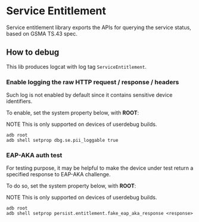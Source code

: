 # Service Entitlement

Service entitlement library exports the APIs for querying the service status, based on GSMA TS.43
spec.

## How to debug

This lib produces logcat with log tag `ServiceEntitlement`.

###  Enable logging the raw HTTP request / response / headers

Such log is not enabled by default since it contains sensitive device identifiers.

To enable, set the system property below, with **ROOT**:

NOTE This is only supported on devices of userdebug builds.

```shell
adb root
adb shell setprop dbg.se.pii_loggable true
```

### EAP-AKA auth test

For testing purpose, it may be helpful to make the device under test return a specified
response to EAP-AKA challenge.

To do so, set the system property below, with **ROOT**:

NOTE This is only supported on devices of userdebug builds.

```shell
adb root
adb shell setprop persist.entitlement.fake_eap_aka_response <response>
```
